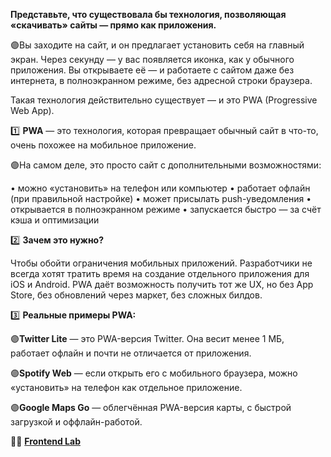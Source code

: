 **Представьте, что существовала бы технология, позволяющая «скачивать» сайты — прямо как приложения.**

🟣Вы заходите на сайт, и он предлагает установить себя на главный экран. Через секунду — у вас появляется иконка, как у обычного приложения. Вы открываете её — и работаете с сайтом даже без интернета, в полноэкранном режиме, без адресной строки браузера.

Такая технология действительно существует — и это PWA (Progressive Web App).

1️⃣ **PWA** — это технология, которая превращает обычный сайт в что-то, очень похожее на мобильное приложение.

🟣На самом деле, это просто сайт с дополнительными возможностями:

• можно «установить» на телефон или компьютер
• работает офлайн (при правильной настройке)
• может присылать push-уведомления
• открывается в полноэкранном режиме
• запускается быстро — за счёт кэша и оптимизации

2️⃣ **Зачем это нужно?**

Чтобы обойти ограничения мобильных приложений.
Разработчики не всегда хотят тратить время на создание отдельного приложения для iOS и Android. PWA даёт возможность получить тот же UX, но без App Store, без обновлений через маркет, без сложных билдов.

3️⃣ **Реальные примеры PWA:**

🟣**Twitter Lite** — это PWA-версия Twitter. Она весит менее 1 МБ, работает офлайн и почти не отличается от приложения.

🟣**Spotify Web** — если открыть его с мобильного браузера, можно «установить» на телефон как отдельное приложение.

🟣**Google Maps Go** — облегчённая PWA-версия карты, с быстрой загрузкой и оффлайн-работой.


🧑‍💻 [**Frontend Lab**](https://t.me/+cbUgFGBz2nY0M2Vi)
